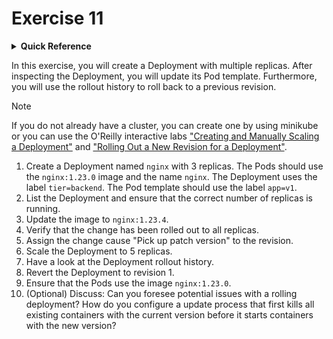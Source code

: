 # Exercise 11

<details>
<summary><b>Quick Reference</b></summary>
<p>

* Namespace: `default`<br>
* Documentation: [Deployments](https://kubernetes.io/docs/concepts/workloads/controllers/deployment/), [ReplicaSets](https://kubernetes.io/docs/concepts/workloads/controllers/replicaset/), [Pods](https://kubernetes.io/docs/concepts/workloads/pods/)

</p>
</details>

In this exercise, you will create a Deployment with multiple replicas. After inspecting the Deployment, you will update its Pod template. Furthermore, you will use the rollout history to roll back to a previous revision.

> [!NOTE]
> If you do not already have a cluster, you can create one by using minikube or you can use the O'Reilly interactive labs ["Creating and Manually Scaling a Deployment"](https://learning.oreilly.com/scenarios/ckad-deployments-creating/9781098105235/) and ["Rolling Out a New Revision for a Deployment"](https://learning.oreilly.com/scenarios/ckad-deployments-rolling/9781098105242/).

1. Create a Deployment named `nginx` with 3 replicas. The Pods should use the `nginx:1.23.0` image and the name `nginx`. The Deployment uses the label `tier=backend`. The Pod template should use the label `app=v1`.
2. List the Deployment and ensure that the correct number of replicas is running.
3. Update the image to `nginx:1.23.4`.
4. Verify that the change has been rolled out to all replicas.
5. Assign the change cause "Pick up patch version" to the revision.
6. Scale the Deployment to 5 replicas.
7. Have a look at the Deployment rollout history.
8. Revert the Deployment to revision 1.
9. Ensure that the Pods use the image `nginx:1.23.0`.
10. (Optional) Discuss: Can you foresee potential issues with a rolling deployment? How do you configure a update process that first kills all existing containers with the current version before it starts containers with the new version?

